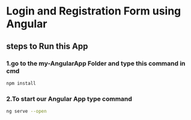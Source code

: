 # Login and Registration Form using Angular

## steps to Run this App
### 1.go to the my-AngularApp Folder and type this command in cmd

```bash
npm install
```

### 2.To start our Angular App type command

```bash
ng serve --open
```